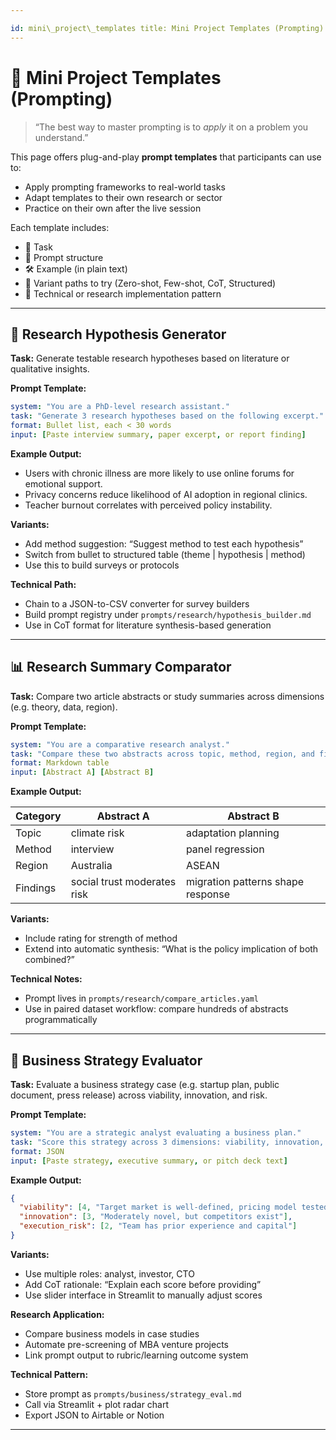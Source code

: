 ```yaml
---

id: mini\_project\_templates title: Mini Project Templates (Prompting) description: Domain-aligned prompt templates for participants to use in solo practice, home projects, or product development. author: Maria Aise status: live version: 1.2 created: 2025-07-05 updated: 2025-07-05 module\_type: template
---
```


# 🧪 Mini Project Templates (Prompting)

> “The best way to master prompting is to *apply* it on a problem you understand.”

This page offers plug-and-play **prompt templates** that participants can use to:

- Apply prompting frameworks to real-world tasks
- Adapt templates to their own research or sector
- Practice on their own after the live session

Each template includes:

- 🧠 Task
- 🧱 Prompt structure
- 🛠️ Example (in plain text)
- 🔁 Variant paths to try (Zero-shot, Few-shot, CoT, Structured)
- 🔬 Technical or research implementation pattern

---

## 🧠 Research Hypothesis Generator

**Task:** Generate testable research hypotheses based on literature or qualitative insights.

**Prompt Template:**

```yaml
system: "You are a PhD-level research assistant."
task: "Generate 3 research hypotheses based on the following excerpt."
format: Bullet list, each < 30 words
input: [Paste interview summary, paper excerpt, or report finding]
```

**Example Output:**

- Users with chronic illness are more likely to use online forums for emotional support.
- Privacy concerns reduce likelihood of AI adoption in regional clinics.
- Teacher burnout correlates with perceived policy instability.

**Variants:**

- Add method suggestion: “Suggest method to test each hypothesis”
- Switch from bullet to structured table (theme | hypothesis | method)
- Use this to build surveys or protocols

**Technical Path:**

- Chain to a JSON-to-CSV converter for survey builders
- Build prompt registry under `prompts/research/hypothesis_builder.md`
- Use in CoT format for literature synthesis-based generation

---

## 📊 Research Summary Comparator

**Task:** Compare two article abstracts or study summaries across dimensions (e.g. theory, data, region).

**Prompt Template:**

```yaml
system: "You are a comparative research analyst."
task: "Compare these two abstracts across topic, method, region, and findings."
format: Markdown table
input: [Abstract A] [Abstract B]
```

**Example Output:**

| Category | Abstract A                  | Abstract B                        |
| -------- | --------------------------- | --------------------------------- |
| Topic    | climate risk                | adaptation planning               |
| Method   | interview                   | panel regression                  |
| Region   | Australia                   | ASEAN                             |
| Findings | social trust moderates risk | migration patterns shape response |

**Variants:**

- Include rating for strength of method
- Extend into automatic synthesis: “What is the policy implication of both combined?”

**Technical Notes:**

- Prompt lives in `prompts/research/compare_articles.yaml`
- Use in paired dataset workflow: compare hundreds of abstracts programmatically

---

## 💼 Business Strategy Evaluator

**Task:** Evaluate a business strategy case (e.g. startup plan, public document, press release) across viability, innovation, and risk.

**Prompt Template:**

```yaml
system: "You are a strategic analyst evaluating a business plan."
task: "Score this strategy across 3 dimensions: viability, innovation, execution risk."
format: JSON
input: [Paste strategy, executive summary, or pitch deck text]
```

**Example Output:**

```json
{
  "viability": [4, "Target market is well-defined, pricing model tested"],
  "innovation": [3, "Moderately novel, but competitors exist"],
  "execution_risk": [2, "Team has prior experience and capital"]
}
```

**Variants:**

- Use multiple roles: analyst, investor, CTO
- Add CoT rationale: “Explain each score before providing”
- Use slider interface in Streamlit to manually adjust scores

**Research Application:**

- Compare business models in case studies
- Automate pre-screening of MBA venture projects
- Link prompt output to rubric/learning outcome system

**Technical Pattern:**

- Store prompt as `prompts/business/strategy_eval.md`
- Call via Streamlit + plot radar chart
- Export JSON to Airtable or Notion

---

